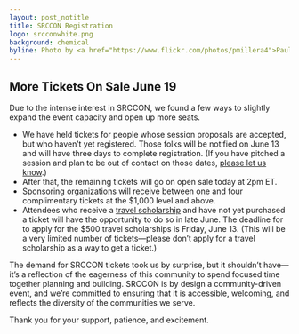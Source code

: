 ```yaml
---
layout: post_notitle
title: SRCCON Registration
logo: srcconwhite.png
background: chemical
byline: Photo by <a href="https://www.flickr.com/photos/pmillera4">Paul Miller</a>
---
```

<h2>More Tickets On Sale June 19</h2>

<p>Due to the intense interest in SRCCON, we found a few ways to slightly expand the event capacity and open up more seats.
<ul>
<li>We have held tickets for people whose session proposals are accepted, but who haven&rsquo;t yet registered. Those folks will be notified on June 13 and will have three days to complete registration. (If you have pitched a session and plan to be out of contact on those dates, <a href="mailto:srccon@opennews.org">please let us know</a>.)

<li>After that, the remaining tickets will go on open sale today at 2pm ET.

<li><a href="/sponsors">Sponsoring organizations</a> will receive between one and four complimentary tickets at the $1,000 level and above.

<li>Attendees who receive a <a href="/scholarships">travel scholarship</a> and have not yet purchased a ticket will have the opportunity to do so in late June. The deadline for to apply for the $500 travel scholarships is Friday, June 13. (This will be a very limited number of tickets—please don&rsquo;t apply for a travel scholarship as a way to get a ticket.)
</ul>
<p>The demand for SRCCON tickets took us by surprise, but it shouldn&rsquo;t have—it&rsquo;s a reflection of the eagerness of this community to spend focused time together planning and building. SRCCON is by design a community-driven event, and we&rsquo;re committed to ensuring that it is accessible, welcoming, and reflects the diversity of the communities we serve.

<p>Thank you for your support, patience, and excitement.
